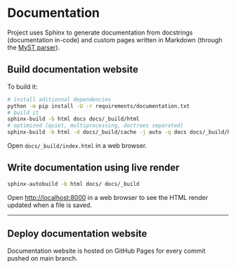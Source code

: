 # Documentation

Project uses Sphinx to generate documentation from docstrings (documentation in-code) and custom pages written in Markdown (through the [MyST parser](https://myst-parser.readthedocs.io/en/latest/)).

## Build documentation website

To build it:

```sh
# install aditionnal dependencies
python -m pip install -U -r requirements/documentation.txt
# build it
sphinx-build -b html docs docs/_build/html
# optimized (quiet, multiprocessing, doctrees separated)
sphinx-build -b html -d docs/_build/cache -j auto -q docs docs/_build/html
```

Open `docs/_build/index.html` in a web browser.


## Write documentation using live render

```sh
sphinx-autobuild -b html docs/ docs/_build
```

Open <http://localhost:8000> in a web browser to see the HTML render updated when a file is saved.

---

## Deploy documentation website

Documentation website is hosted on GitHub Pages for every commit pushed on main branch.
